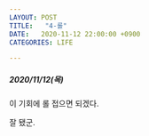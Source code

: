 ```yaml
---
LAYOUT: POST
TITLE:   "4-롤"
DATE:   2020-11-12 22:00:00 +0900
CATEGORIES: LIFE

---
```




#####  2020/11/12(목)


이 기회에 롤 접으면 되겠다. 

잘 됐군.



